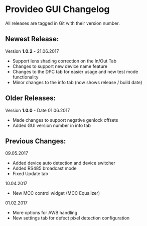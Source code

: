 # Provideo GUI Changelog

All releases are tagged in Git with their version number.

## Newest Release:

Version **1.0.2** - 21.06.2017

* Support lens shading correction on the In/Out Tab
* Changes to support new device name feature
* Changes to the DPC tab for easier usage and new test mode functionality
* Minor changes to the info tab (now shows release / build date)

## Older Releases:

Version **1.0.0** - Date 01.06.2017

* Made changes to support negative genlock offsets
* Added GUI version number in info tab

## Previous Changes:

09.05.2017  
* Added device auto detection and device switcher
* Added RS485 broadcast mode
* Fixed Update tab

10.04.2017  
* New MCC control widget (MCC Equalizer)

01.02.2017  
* More options for AWB handling
* New settings tab for defect pixel detection configuration